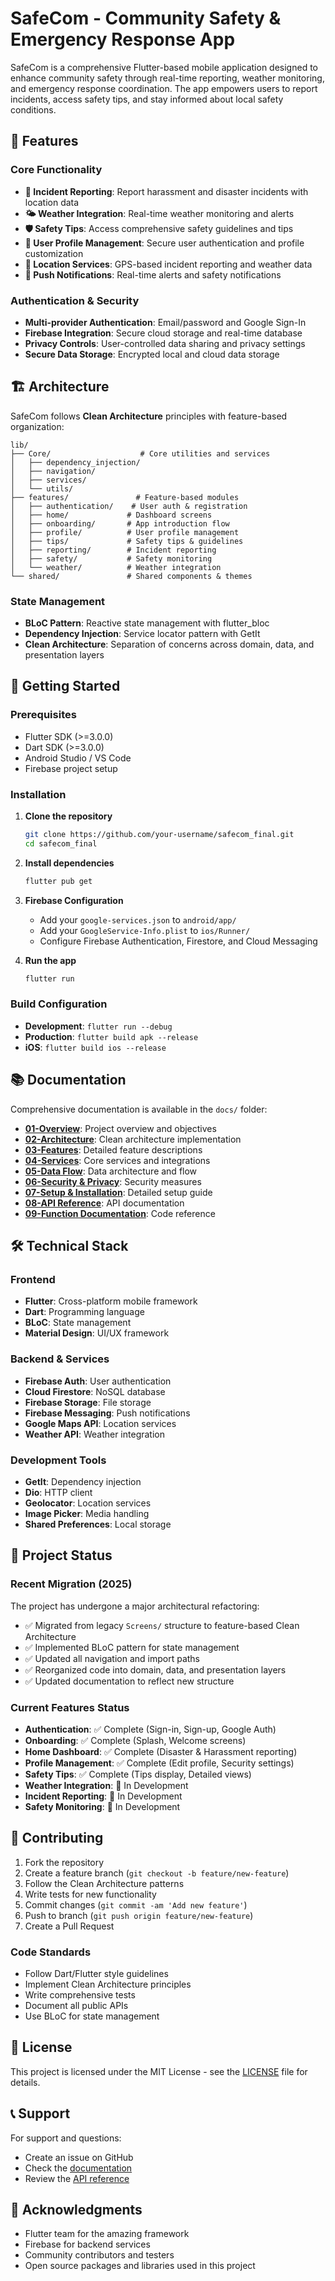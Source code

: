# SafeCom - Community Safety & Emergency Response App

SafeCom is a comprehensive Flutter-based mobile application designed to enhance community safety through real-time reporting, weather monitoring, and emergency response coordination. The app empowers users to report incidents, access safety tips, and stay informed about local safety conditions.

## 🌟 Features

### Core Functionality
- **🚨 Incident Reporting**: Report harassment and disaster incidents with location data
- **🌤️ Weather Integration**: Real-time weather monitoring and alerts
- **🛡️ Safety Tips**: Access comprehensive safety guidelines and tips
- **👤 User Profile Management**: Secure user authentication and profile customization
- **📍 Location Services**: GPS-based incident reporting and weather data
- **🔔 Push Notifications**: Real-time alerts and safety notifications

### Authentication & Security
- **Multi-provider Authentication**: Email/password and Google Sign-In
- **Firebase Integration**: Secure cloud storage and real-time database
- **Privacy Controls**: User-controlled data sharing and privacy settings
- **Secure Data Storage**: Encrypted local and cloud data storage

## 🏗️ Architecture

SafeCom follows **Clean Architecture** principles with feature-based organization:

```
lib/
├── Core/                    # Core utilities and services
│   ├── dependency_injection/
│   ├── navigation/
│   ├── services/
│   └── utils/
├── features/               # Feature-based modules
│   ├── authentication/    # User auth & registration
│   ├── home/             # Dashboard screens
│   ├── onboarding/       # App introduction flow
│   ├── profile/          # User profile management
│   ├── tips/             # Safety tips & guidelines
│   ├── reporting/        # Incident reporting
│   ├── safety/           # Safety monitoring
│   └── weather/          # Weather integration
└── shared/               # Shared components & themes
```

### State Management
- **BLoC Pattern**: Reactive state management with flutter_bloc
- **Dependency Injection**: Service locator pattern with GetIt
- **Clean Architecture**: Separation of concerns across domain, data, and presentation layers

## 🚀 Getting Started

### Prerequisites
- Flutter SDK (>=3.0.0)
- Dart SDK (>=3.0.0)
- Android Studio / VS Code
- Firebase project setup

### Installation

1. **Clone the repository**
   ```bash
   git clone https://github.com/your-username/safecom_final.git
   cd safecom_final
   ```

2. **Install dependencies**
   ```bash
   flutter pub get
   ```

3. **Firebase Configuration**
   - Add your `google-services.json` to `android/app/`
   - Add your `GoogleService-Info.plist` to `ios/Runner/`
   - Configure Firebase Authentication, Firestore, and Cloud Messaging

4. **Run the app**
   ```bash
   flutter run
   ```

### Build Configuration
- **Development**: `flutter run --debug`
- **Production**: `flutter build apk --release`
- **iOS**: `flutter build ios --release`

## 📚 Documentation

Comprehensive documentation is available in the `docs/` folder:

- **[01-Overview](docs/01-overview.md)**: Project overview and objectives
- **[02-Architecture](docs/02-architecture.md)**: Clean architecture implementation
- **[03-Features](docs/03-features.md)**: Detailed feature descriptions
- **[04-Services](docs/04-services.md)**: Core services and integrations
- **[05-Data Flow](docs/05-data-flow.md)**: Data architecture and flow
- **[06-Security & Privacy](docs/06-security-privacy.md)**: Security measures
- **[07-Setup & Installation](docs/07-setup-installation.md)**: Detailed setup guide
- **[08-API Reference](docs/08-api-reference.md)**: API documentation
- **[09-Function Documentation](docs/09-function-documentation.md)**: Code reference

## 🛠️ Technical Stack

### Frontend
- **Flutter**: Cross-platform mobile framework
- **Dart**: Programming language
- **BLoC**: State management
- **Material Design**: UI/UX framework

### Backend & Services
- **Firebase Auth**: User authentication
- **Cloud Firestore**: NoSQL database
- **Firebase Storage**: File storage
- **Firebase Messaging**: Push notifications
- **Google Maps API**: Location services
- **Weather API**: Weather integration

### Development Tools
- **GetIt**: Dependency injection
- **Dio**: HTTP client
- **Geolocator**: Location services
- **Image Picker**: Media handling
- **Shared Preferences**: Local storage

## 🎯 Project Status

### Recent Migration (2025)
The project has undergone a major architectural refactoring:
- ✅ Migrated from legacy `Screens/` structure to feature-based Clean Architecture
- ✅ Implemented BLoC pattern for state management
- ✅ Updated all navigation and import paths
- ✅ Reorganized code into domain, data, and presentation layers
- ✅ Updated documentation to reflect new structure

### Current Features Status
- **Authentication**: ✅ Complete (Sign-in, Sign-up, Google Auth)
- **Onboarding**: ✅ Complete (Splash, Welcome screens)
- **Home Dashboard**: ✅ Complete (Disaster & Harassment reporting)
- **Profile Management**: ✅ Complete (Edit profile, Security settings)
- **Safety Tips**: ✅ Complete (Tips display, Detailed views)
- **Weather Integration**: 🔄 In Development
- **Incident Reporting**: 🔄 In Development
- **Safety Monitoring**: 🔄 In Development

## 🤝 Contributing

1. Fork the repository
2. Create a feature branch (`git checkout -b feature/new-feature`)
3. Follow the Clean Architecture patterns
4. Write tests for new functionality
5. Commit changes (`git commit -am 'Add new feature'`)
6. Push to branch (`git push origin feature/new-feature`)
7. Create a Pull Request

### Code Standards
- Follow Dart/Flutter style guidelines
- Implement Clean Architecture principles
- Write comprehensive tests
- Document all public APIs
- Use BLoC for state management

## 📝 License

This project is licensed under the MIT License - see the [LICENSE](LICENSE) file for details.

## 📞 Support

For support and questions:
- Create an issue on GitHub
- Check the [documentation](docs/)
- Review the [API reference](docs/08-api-reference.md)

## 🎉 Acknowledgments

- Flutter team for the amazing framework
- Firebase for backend services
- Community contributors and testers
- Open source packages and libraries used in this project
